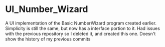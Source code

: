 # UI_Number_Wizard
A UI implementation of the Basic NumberWizard program created earlier. Simplicity is still the same, but now has a interface portion to it. Had issues with the previous repository so I deleted it, and created this one. Doesn't show the history of my previous commits
